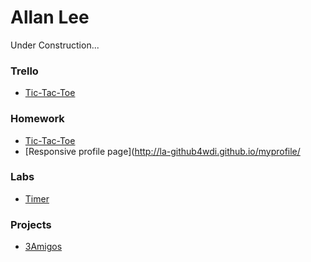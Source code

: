 # Allan Lee

Under Construction...

### Trello
* [Tic-Tac-Toe](https://trello.com/b/Aq1PpHCl/project-1 "Trello")

### Homework
* [Tic-Tac-Toe](http://la-github4wdi.github.io/Tic-Tac-Toe "Tic-Tac-Toe")
* [Responsive profile page](http://la-github4wdi.github.io/myprofile/

### Labs
* [Timer](http://la-github4wdi.github.io/Timer/ "Timer")

### Projects
* [3Amigos](http://la-github4wdi.github.io/project1-3Amigos/)

